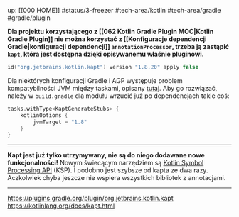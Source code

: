 up: [[000 HOME]]
#status/3-freezer
#tech-area/kotlin #tech-area/gradle
#gradle/plugin

**Dla projektu korzystającego z [[062 Kotlin Gradle Plugin MOC|Kotlin Gradle Plugin]] nie można korzystać z [[Konfiguracje dependencji Gradle|konfiguracji dependencji]] `annotationProcessor`, trzeba ją zastąpić `kapt`, która jest dostępna dzięki opisywanemu właśnie pluginowi.**

```kotlin
id("org.jetbrains.kotlin.kapt") version "1.8.20" apply false
```

Dla niektórych konfiguracji Gradle i AGP występuje problem kompatybilności JVM między taskami, opisany [tutaj](https://stackoverflow.com/questions/76030538/android-agp-8-gradle-8-kotlin-1-8-causes-error-in-kapt). Aby go rozwiązać, należy w `build.gradle` dla modułu wrzucić już po dependencjach takie coś:

```kotlin
tasks.withType<KaptGenerateStubs> {  
    kotlinOptions {  
        jvmTarget = "1.8"  
    }  
}
```

---

**Kapt jest już tylko utrzymywany, nie są do niego dodawane nowe funkcjonalności!**
Nowym świecącym narzędziem są [Kotlin Symbol Processing API](https://kotlinlang.org/docs/ksp-overview.html) (KSP). I podobno jest szybsze od kapta ze dwa razy. Aczkolwiek chyba jeszcze nie wspiera wszystkich bibliotek z annotacjami.

---
https://plugins.gradle.org/plugin/org.jetbrains.kotlin.kapt
https://kotlinlang.org/docs/kapt.html
